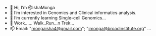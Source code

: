 - 👋 Hi, I’m @IshaMonga
- 👀 I’m interested in Genomics and Clinical informatics analysis.
- 🌱 I’m currently learning Single-cell Genomics...
- 💞️ Work...... Walk..Run...n Trek...
- 📫 Email: "mongaisha4@gmail.com"; "imonga@broadinstitute.org" ...

<!---
IshaMonga/IshaMonga is a ✨ special ✨ repository because its `README.md` (this file) appears on your GitHub profile.
You can click the Preview link to take a look at your changes.
--->
